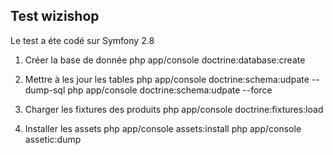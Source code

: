 Test wizishop
--------------

Le test a éte codé sur Symfony 2.8

1) Créer la base de donnée
php app/console doctrine:database:create

2) Mettre à les jour les tables
php app/console doctrine:schema:udpate --dump-sql
php app/console doctrine:schema:udpate --force

3) Charger les fixtures des produits
php app/console doctrine:fixtures:load

4) Installer les assets
php app/console assets:install
php app/console assetic:dump
